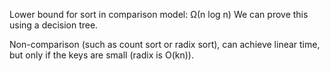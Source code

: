 Lower bound for sort in comparison model: Ω(n log n)
We can prove this using a decision tree.

Non-comparison (such as count sort or radix sort), can achieve linear time, but only if the keys are small (radix is O(kn)).